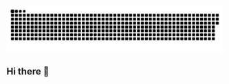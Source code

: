 
![snake gif](https://github.com/JeffJ-L/JeffJ-L/blob/output/github-snake-dark.svg)



## Hi there 👋

